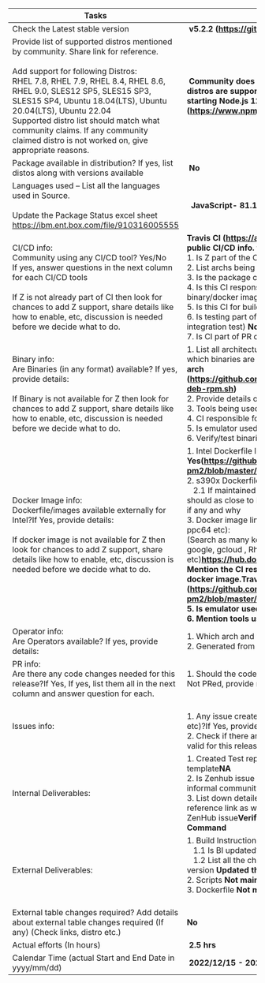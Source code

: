 Tasks | Details 
-- | --
Check the Latest stable version |  **v5.2.2 (https://github.com/Unitech/pm2/tree/5.2.2)**
Provide list of supported distros mentioned by community. Share link for reference.<br><br>Add support for following   Distros:<br>  RHEL 7.8, RHEL 7.9, RHEL 8.4, RHEL 8.6, RHEL 9.0, SLES12 SP5, SLES15 SP3, SLES15 SP4, Ubuntu 18.04(LTS), Ubuntu 20.04(LTS), Ubuntu 22.04 <br> Supported distro list should match   what community claims. If any community claimed distro is not worked on, give   appropriate reasons. |  **Community does not mention any specific Distros. All linux distros are supported if all Node.js versions are supported starting Node.js 12.X. (https://www.npmjs.com/package/pm2)**
Package   available in distribution? If yes, list distos along with versions available |  **No**
Languages used – List all the languages used in Source. <br><br>Update the Package Status excel sheet <br>https://ibm.ent.box.com/file/910316005555 |   **JavaScript- 81.1%		Shell- 18.4%	Other- 0.5%**
CI/CD info: <br> Community using any CI/CD tool? Yes/No<br>If yes, answer questions in the next column for each CI/CD tools<br><br>If Z is not already part of CI then look for chances to add Z support, share details like how to enable, etc, discussion is needed before we decide what to do.  |  **Travis CI (https://app.travis-ci.com/github/Unitech/pm2) public CI/CD info. found**  <br>1. Is Z part of the CI? If yes, working properly & build succ?**No** <br> 2.  List archs being built **linux/amd64**<br>3. Is the package cross compiled? **No**<br>4. Is this CI responsible for releasing any build artifact (e.g., binary/docker image/operator)**NO**  <br>5. Is this CI for build only? **Yes**<br>6. Is testing part of the CI (What kind of testing. E.g. unit test, integration test) **No**<br>7.   Is CI part of PR checks or PR merge commits? **Yes**
Binary info:<br>Are Binaries (in any format) available? If yes, provide details: <br><br>If Binary is not available for Z then look for chances to add Z support, share details like how to enable, etc, discussion is needed before we decide what to do.  |  		1.	List all architectures (including no-arch/no-mention) for which binaries are available and share link to download.**No-arch (https://github.com/Unitech/pm2/blob/5.2.2/packager/build-deb-rpm.sh)**<br>2. Provide details on how it is built e.g. cross vs native **Native**<br>3.	Tools being used to create binary **Shell**<br>4.	CI responsible for releasing the binary**No**<br>5.	Is emulator used?**No**<br>6.	Verify/test binaries and share results.
Docker Image info:<br> Dockerfile/images available externally for Intel?If Yes, provide details: <br> <br>If docker image is not available for Z then look for chances to add Z support, share details like how to enable, etc, discussion is needed before we decide what to do. |  1.	Intel Dockerfile link: **Yes(https://github.com/keymetrics/docker-pm2/blob/master/tags/latest/alpine/Dockerfile)**<br>2. s390x Dockerfile link (Maintained by us / Community):****<br>&nbsp;&nbsp;&nbsp;2.1 If maintained by us,      Dockerfile should be provided and should as close to Intel as possible. Provide difference with Intel if any and why<br>3.	Docker image link (for s390x and other platforms (Intel, amd, ppc64 etc): <br>(Search as many keywords as u can think of – e.g.  dockerhub, google, gcloud , Rhel registry etc)**https://hub.docker.com/r/keymetrics/pm2**<br>4.	Mention the CI responsible for building   and publishing docker image.**Travis CI (https://github.com/keymetrics/docker-pm2/blob/master/.travis.yml)**<br>5.	Is emulator used?<br>6.	Mention tools used to build the image.**#docker-manifest**
Operator info:<br> Are Operators available?   If yes, provide details:| 1. Which arch and where to find it (link should be provided).  **NO**<br>2.   Generated from their CI/CD? **NO**
PR info:<br> Are there any code changes needed for this release?If Yes, If yes, list them all in the next column and answer question for each. | 1.	Should the code changes be PRed? If yes provide PR link. If Not PRed, provide reasons on why not. **NO**
Issues info:| <br>1. Any issue created with community (GitHub, JIRA, Bugzilla etc)?If Yes, provide issue link.**NO**<br>2. Check if there are existing open issues/PR’s and if it's still valid for this release.  **No existing Issues/PR**
Internal Deliverables: | 1.	Created Test reports (Table format)?Use test result template**NA**<br>2.	Is Zenhub issue updated with all UpToDate info including informal community communications**Yes**<br>3.	List down detailed Steps followed to verify the package. Give reference link as well. Also Attach a proof of verification on the ZenHub issue**Verified using WebCheck and pm monit Command**
External Deliverables: | 1.	Build Instructions <br>&nbsp;&nbsp;&nbsp;1.1	Is BI updated?**Yes**<br>&nbsp;&nbsp;&nbsp;1.2	List all the changes done with respect to published version **Updated the version**<br>2.	Scripts **Not maintained**<br>3.	Dockerfile  **Not maintained**<br> 
External table changes required? Add details about external table changes required (If any) (Check links, distro etc.) | **No**
Actual efforts (In   hours) |  **2.5 hrs**
Calendar   Time (actual Start and End Date in yyyy/mm/dd) |  **2022/12/15 - 2022/12/16**




